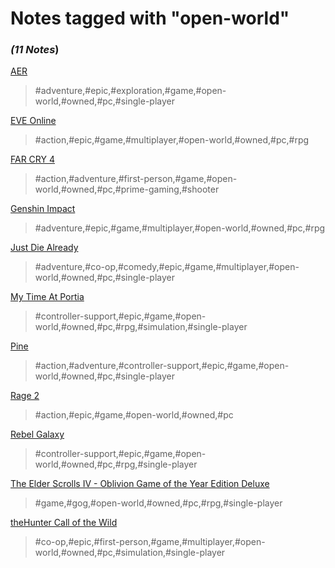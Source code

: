 # Notes tagged with "open-world"

### _(11 Notes_)

[AER](./../AER.html)
> #adventure,#epic,#exploration,#game,#open-world,#owned,#pc,#single-player

[EVE Online](./../EVE%20Online.html)
> #action,#epic,#game,#multiplayer,#open-world,#owned,#pc,#rpg

[FAR CRY 4](./../FAR%20CRY%204.html)
> #action,#adventure,#first-person,#game,#open-world,#owned,#pc,#prime-gaming,#shooter

[Genshin Impact](./../Genshin%20Impact.html)
> #adventure,#epic,#game,#multiplayer,#open-world,#owned,#pc,#rpg

[Just Die Already](./../Just%20Die%20Already.html)
> #adventure,#co-op,#comedy,#epic,#game,#multiplayer,#open-world,#owned,#pc,#single-player

[My Time At Portia](./../My%20Time%20At%20Portia.html)
> #controller-support,#epic,#game,#open-world,#owned,#pc,#rpg,#simulation,#single-player

[Pine](./../Pine.html)
> #action,#adventure,#controller-support,#epic,#game,#open-world,#owned,#pc,#single-player

[Rage 2](./../Rage%202.html)
> #action,#epic,#game,#open-world,#owned,#pc

[Rebel Galaxy](./../Rebel%20Galaxy.html)
> #controller-support,#epic,#game,#open-world,#owned,#pc,#rpg,#single-player

[The Elder Scrolls IV - Oblivion Game of the Year Edition Deluxe](./../The%20Elder%20Scrolls%20IV%20-%20Oblivion%20Game%20of%20the%20Year%20Edition%20Deluxe.html)
> #game,#gog,#open-world,#owned,#pc,#rpg,#single-player

[theHunter Call of the Wild](./../theHunter%20Call%20of%20the%20Wild.html)
> #co-op,#epic,#first-person,#game,#multiplayer,#open-world,#owned,#pc,#simulation,#single-player

